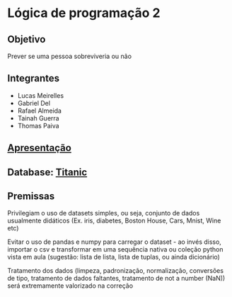# Lógica de programação 2

## Objetivo
Prever se uma pessoa sobreviveria ou não

## Integrantes
* Lucas Meirelles
* Gabriel Del
* Rafael Almeida
* Tainah Guerra
* Thomas Paiva

## [Apresentação](./notebook/presentation.ipynb)

## Database: [Titanic](https://www.kaggle.com/datasets/yasserh/titanic-dataset)

## Premissas
Privilegiam o uso de datasets simples, ou seja, conjunto de dados usualmente didáticos (Ex. iris, diabetes, Boston House, Cars, Mnist, Wine etc)

Evitar o uso de pandas e numpy para carregar o dataset - ao invés disso, importar o csv e transformar em uma sequência nativa ou coleção python vista em aula (sugestão: lista de lista, lista de tuplas, ou ainda dicionário)

Tratamento dos dados (limpeza, padronização, normalização, conversões de tipo, tratamento de dados faltantes, tratamento de not a number (NaN)) será extremamente valorizado na correção
